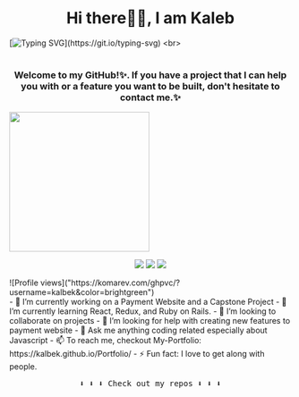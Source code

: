 <h1 align='center' style = 'margin-top:50px'>Hi there👋🏾, I am Kaleb</h1>

[![Typing SVG](https://readme-typing-svg.demolab.com?font=Fira+Code&size=40&pause=1000&center=true&vCenter=true&width=1000&height=52&lines=I+am+a+Software+Developer;Full+of+brilliant+ideas✨.;)](https://git.io/typing-svg)
<br>

<p align="center">
   <h1>
   </h2>
</p>

<center>
   <h3> Welcome to my GitHub!✨. If you have a project that I can help you with or a feature you want to be built, don't hesitate to contact me.✨ </h3>
</center>

<p >
  <img width="250" src="https://media.giphy.com/media/jIgXf4hgbHCeKiXpvt/giphy.gif">
</p>

<p align="center">
<a href= "https://dev.to/ari_hacks"><img src="https://img.icons8.com/windows/32/000000/dev.png"/></a>
<a href= "https://twitter.com/ari_hacks"><img src="https://img.icons8.com/material-outlined/32/000000/twitter.png"/></a>
<a href= "https://ko-fi.com/ari_hacks"><img src="https://img.icons8.com/pastel-glyph/32/000000/like--v1.png"/></a>
</p>
![Profile views]("https://komarev.com/ghpvc/?username=kalbek&color=brightgreen") <br>
- 🔭 I’m currently working on a Payment Website and a Capstone Project
- 🌱 I’m currently learning React, Redux, and Ruby on Rails. 
- 👯 I’m looking to collaborate on projects
- 🤔 I’m looking for help with creating new features to payment website
- 💬 Ask me anything coding related especially about Javascript
- 📫 To reach me, checkout My-Portfolio: https://kalbek.github.io/Portfolio/
- ⚡ Fun fact: I love to get along with people.

<p align="center"><samp>
⬇️ ⬇️ ⬇️ Check out my repos ⬇️ ⬇️ ⬇️  
  </samp>
</p>

 
